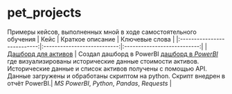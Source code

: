 # pet_projects
Примеры кейсов, выполненных мной в ходе самостоятельного обучения
| Кейс               | Краткое описание          | Ключевые слова                     | 
|:---------------------------:|:---------------------------:|:---------------------------:| 
| [Дашборд для активов](https://github.com/turdakovan/pet_projects/tree/main/assets_report) | Создал дашборд в PowerBI [дашборд в *PowerBI*](https://disk.yandex.ru/d/Q7gdXhMWDqx1LA) где визуализированы исторические данные стоимости активов. Исторические данные и список активов получены с помощью API. Данные загружены и обработаны скриптом на python. Скрипт внедрен в отчёт PowerBI.| *MS PowerBI*, *Python*, *Pandas*, *Requests* |
